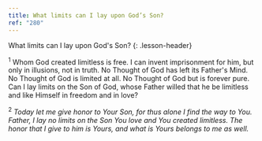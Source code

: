 ```yaml
---
title: What limits can I lay upon God’s Son?
ref: "280"
---
```


What limits can I lay upon God's Son?
{: .lesson-header}

<sup>1</sup> Whom God created limitless is free. I can invent
imprisonment for him, but only in illusions, not in truth. No Thought of
God has left its Father's Mind. No Thought of God is limited at all. No
Thought of God but is forever pure. Can I lay limits on the Son of God,
whose Father willed that he be limitless and like Himself in freedom and
in love?

<sup>2</sup> *Today let me give honor to Your Son, for thus alone I find
the way to You. Father, I lay no limits on the Son You love and You
created limitless. The honor that I give to him is Yours, and what is
Yours belongs to me as well.*

